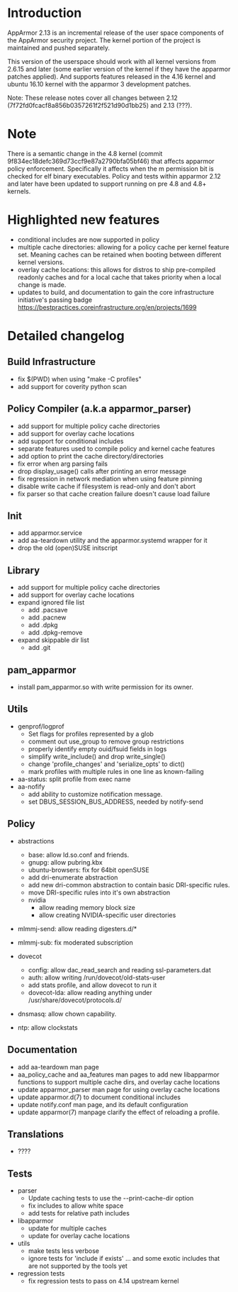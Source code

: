 Introduction
============

AppArmor 2.13 is an incremental release of the user space components
of the AppArmor security project. The kernel portion of the project
is maintained and pushed separately.

This version of the userspace should work with all kernel versions from
2.6.15 and later (some earlier version of the kernel if they have the
apparmor patches applied). And supports features released in the 4.16
kernel and ubuntu 16.10 kernel with the apparmor 3 development patches.

Note: These release notes cover all changes between 2.12 (7f72fd0fcacf8a856b0357261f2f521d90d1bb25)
and 2.13 (???).


Note
====

There is a semantic change in the 4.8 kernel (commit
9f834ec18defc369d73ccf9e87a2790bfa05bf46) that affects apparmor policy
enforcement. Specifically it affects when the m permission bit is
checked for elf binary executables. Policy and tests within apparmor
2.12 and later have been updated to support running on pre 4.8 and 4.8+ kernels.

Highlighted new features
========================

- conditional includes are now supported in policy
- multiple cache directories: allowing for a policy cache per kernel feature set. Meaning caches can be retained when booting between different kernel versions.
- overlay cache locations: this allows for distros to ship pre-compiled readonly caches and for a local cache that takes priority when a local change is made.
- updates to build, and documentation to gain the core infrastructure initiative's passing badge https://bestpractices.coreinfrastructure.org/en/projects/1699
    


Detailed changelog
==================

Build Infrastructure
--------------------
-   fix $(PWD) when using "make -C profiles"
-   add support for coverity python scan


Policy Compiler (a.k.a apparmor\_parser)
----------------------------------------

-   add support for multiple policy cache directories
-   add support for overlay cache locations
-   add support for conditional includes
-   separate features used to compile policy and kernel cache features
-   add option to print the cache directory/directories
-   fix error when arg parsing fails
-   drop display_usage() calls after printing an error message
-   fix regression in network mediation when using feature pinning
-   disable write cache if filesystem is read-only and don't abort
-   fix parser so that cache creation failure doesn't cause load failure


Init
----

-   add apparmor.service
-   add aa-teardown utility and the apparmor.systemd wrapper for it
-   drop the old (open)SUSE initscript


Library
-------

-   add support for multiple policy cache directories
-   add support for overlay cache locations
-   expand ignored file list
    -   add .pacsave
    -   add .pacnew
    -   add .dpkg
    -   add .dpkg-remove
-   expand skippable dir list
    -   add .git

pam_apparmor
------------
-   install pam_apparmor.so with write permission for its owner.


Utils
-----

-   genprof/logprof
    -   Set flags for profiles represented by a glob
    -   comment out use_group to remove group restrictions
    -   properly identify empty ouid/fsuid fields in logs
    -   simplify write_include() and drop write_single()
    -   change 'profile_changes' and 'serialize_opts' to dict()
    -   mark profiles with multiple rules in one line as known-failing
-   aa-status: split profile from exec name
-   aa-nofify
    -   add ability to customize notification message.
    -   set DBUS_SESSION_BUS_ADDRESS, needed by notify-send


Policy
------

-   abstractions
    -   base: allow ld.so.conf and friends.
    -   gnupg: allow pubring.kbx
    -   ubuntu-browsers: fix for 64bit openSUSE
    - add dri-enumerate abstraction
    - add new dri-common abstraction to contain basic DRI-specific rules.
    - move DRI-specific rules into it's own abstraction
    - nvidia
        -   allow reading memory block size
        - allow creating NVIDIA-specific user directories

-   mlmmj-send: allow reading digesters.d/*
-   mlmmj-sub: fix moderated subscription
-   dovecot
    -   config: allow dac_read_search and reading ssl-parameters.dat
    -   auth: allow writing /run/dovecot/old-stats-user
    -   add stats profile, and allow dovecot to run it
    -   dovecot-lda: allow reading anything under /usr/share/dovecot/protocols.d/
- dnsmasq: allow chown capability.
- ntp: allow clockstats


Documentation
-------------
-   add aa-teardown man page
-   aa_policy_cache and aa_features man pages to add new libapparmor functions to support multiple cache dirs, and overlay cache locations
-   update apparmor_parser man page for using overlay cache locations
-   update apparmor.d(7) to document conditional includes
-   update notify.conf man page, and its default configuration
-   update apparmor(7) manpage clarify the effect of reloading a profile.


Translations
------------

-   ????


Tests
-----

-   parser
    -   Update caching tests to use the --print-cache-dir option
    -   fix includes to allow white space
    -   add tests for relative path includes
-   libapparmor
    -   update for multiple caches
    -   update for overlay cache locations
-   utils
    -   make tests less verbose
    -   ignore tests for 'include if exists'  ... and some exotic includes that are not supported by the tools yet    
-   regression tests
    -   fix regression tests to pass on 4.14 upstream kernel


